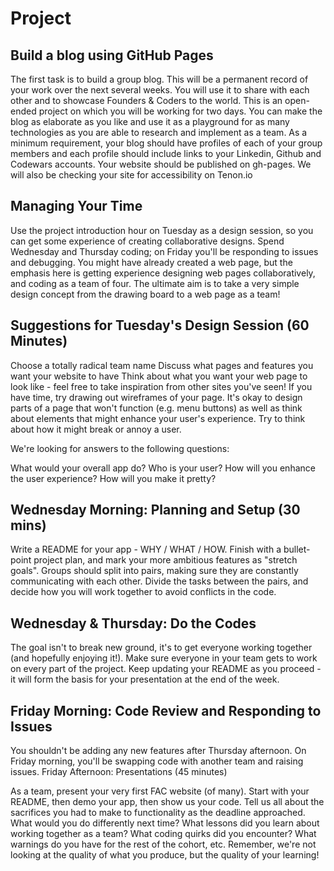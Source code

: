 # Project

## Build a blog using GitHub Pages

The first task is to build a group blog. This will be a permanent record of your work over the next several weeks. You will use it to share with each other and to showcase Founders & Coders to the world.
This is an open-ended project on which you will be working for two days. You can make the blog as elaborate as you like and use it as a playground for as many technologies as you are able to research and implement as a team.
As a minimum requirement, your blog should have profiles of each of your group members and each profile should include links to your Linkedin, Github and Codewars accounts. Your website should be published on gh-pages. We will also be checking your site for accessibility on Tenon.io

## Managing Your Time

Use the project introduction hour on Tuesday as a design session, so you can get some experience of creating collaborative designs.
Spend Wednesday and Thursday coding; on Friday you'll be responding to issues and debugging.
You might have already created a web page, but the emphasis here is getting experience designing web pages collaboratively, and coding as a team of four.
The ultimate aim is to take a very simple design concept from the drawing board to a web page as a team!

## Suggestions for Tuesday's Design Session (60 Minutes)

Choose a totally radical team name
Discuss what pages and features you want your website to have
Think about what you want your web page to look like - feel free to take inspiration from other sites you've seen!
If you have time, try drawing out wireframes of your page. It's okay to design parts of a page that won't function (e.g. menu buttons) as well as think about elements that might enhance your user's experience. Try to think about how it might break or annoy a user.

We're looking for answers to the following questions:

What would your overall app do?
Who is your user?
How will you enhance the user experience?
How will you make it pretty?

## Wednesday Morning: Planning and Setup (30 mins)

Write a README for your app - WHY / WHAT / HOW. Finish with a bullet-point project plan, and mark your more ambitious features as "stretch goals".
Groups should split into pairs, making sure they are constantly communicating with each other. Divide the tasks between the pairs, and decide how you will work together to avoid conflicts in the code.

## Wednesday & Thursday: Do the Codes

The goal isn't to break new ground, it's to get everyone working together (and hopefully enjoying it!).
Make sure everyone in your team gets to work on every part of the project.
Keep updating your README as you proceed - it will form the basis for your presentation at the end of the week.

## Friday Morning: Code Review and Responding to Issues

You shouldn't be adding any new features after Thursday afternoon. On Friday morning, you'll be swapping code with another team and raising issues.
Friday Afternoon: Presentations (45 minutes)

As a team, present your very first FAC website (of many). Start with your README, then demo your app, then show us your code. Tell us all about the sacrifices you had to make to functionality as the deadline approached. What would you do differently next time? What lessons did you learn about working together as a team? What coding quirks did you encounter? What warnings do you have for the rest of the cohort, etc.
Remember, we're not looking at the quality of what you produce, but the quality of your learning!
